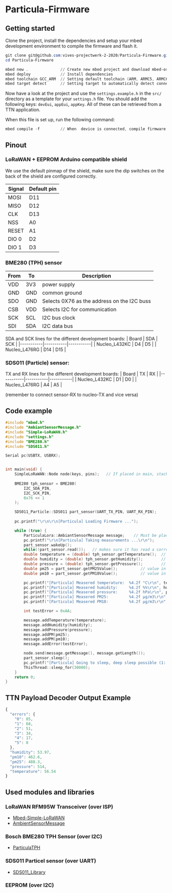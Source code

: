 # Particula-Firmware


## Getting started
Clone the project, install the dependencies and setup your mbed development environment to compile the firmware and flash it.

```PowerShell
git clone git@github.com:vives-projectwerk-2-2020/Particula-Firmware.git
cd Particula-Firmware

mbed new .              // Create new mbed project and download mbed-os library
mbed deploy             // Install dependencies
mbed toolchain GCC_ARM  // Setting default toolchain (ARM, ARMC5, ARMC6, IAR, GCC_ARM)
mbed target detect      // Setting target to automatically detect connected device
```

Now have a look at the project and use the `settings.example.h` in the `src/` directory as a template for your `settings.h` file. You should add the following keys: `devEui`, `appEui`, `appKey`. All of these can be retrieved from a TTN application.

When this file is set up, run the following command:

```PowerShell
mbed compile -f         // When  device is connected, compile firmware and flash device
```

## Pinout
### LoRaWAN + EEPROM Arduino compatible shield
We use the default pinmap of the shield, make sure the dip switches on the back of the shield are configured correctly.

| Signal 	| Default pin
|--|--|
| MOSI 	| D11
| MISO 	| D12
| CLK 	| D13
| NSS 	| A0
| RESET 	| A1
| DIO 0 	| D2
| DIO 1 	| D3

### BME280 (TPH) sensor
| From    | To       | Description         |
|------------|------------|---------------------|
| VDD        | 3V3        | power supply        |
| GND        | GND        | common ground       |
| SDO        | GND        | Selects 0X76 as the address on the I2C buss    |
| CSB        | VDD        | Selects I2C for communication
| SCK        | SCL        | I2C bus clock
| SDI        | SDA        | I2C data bus

SDA and SCK lines for the different development boards:
| Board     | SDA       | SCK       |
|-----------|-----------|-----------|
| Nucleo_L432KC | D4 | D5 |
| Nucleo_L476RG | D14 | D15 |




### SDS011 (Particle) sensor:
TX and RX lines for the different development boards:
| Board     | TX     | RX      |
|-----------|-----------|-----------|
| Nucleo_L432KC | D1 | D0 |
| Nucleo_L476RG | A4 | A5 |

(remember to connect sensor-RX to nucleo-TX and vice versa)

## Code example

```cpp
#include "mbed.h"
#include "AmbiantSensorMessage.h"
#include "Simple-LoRaWAN.h"
#include "settings.h"
#include "BME280.h"
#include "SDS011.h"

Serial pc(USBTX, USBRX);


int main(void) {
    SimpleLoRaWAN::Node node(keys, pins);   // If placed in main, stack size probably too small (Results in Fatal Error)
    
    BME280 tph_sensor = BME280(
        I2C_SDA_PIN,
        I2C_SCK_PIN,
        0x76 << 1
    );

    SDS011_Particle::SDS011 part_sensor(UART_TX_PIN, UART_RX_PIN);
    
    pc.printf("\r\n\r\n[Particula] Loading Firmware ...");

    while (true) {
        ParticulaLora::AmbiantSensorMessage message;    // Must be placed here, new values will otherwise be added to the same message
        pc.printf("\r\n[Particula] Taking measurements ...\r\n");
        part_sensor.wakeUp();
        while(!part_sensor.read());   // makes sure it has read a correct value
        double temperature = (double) tph_sensor.getTemperature();  // value in °C
        double humidity = (double) tph_sensor.getHumidity();        // value in %
        double pressure = (double) tph_sensor.getPressure();        // value in hPa
        double pm25 = part_sensor.getPM25Value();          // value in µg/m³
        double pm10 = part_sensor.getPM10Value();          // value in µg/m³

        pc.printf("[Particula] Measered temperature:  %4.2f °C\r\n", temperature);
        pc.printf("[Particula] Measered humidity:     %4.2f %%\r\n", humidity);
        pc.printf("[Particula] Measered pressure:     %4.2f hPa\r\n", pressure);
        pc.printf("[Particula] Measered PM25:         %4.2f µg/m3\r\n", pm25);
        pc.printf("[Particula] Measered PM10:         %4.2f µg/m3\r\n", pm10);

        int testError = 0xAA;

        message.addTemperature(temperature);
        message.addHumidity(humidity);
        message.addPressure(pressure);
        message.addPM(pm25);
        message.addPM(pm10);
        message.addError(testError);

        node.send(message.getMessage(), message.getLength());
        part_sensor.sleep();
        pc.printf("[Particula] Going to sleep, deep sleep possible (1: yes, 0: no): %i\r\n", sleep_manager_can_deep_sleep());
        ThisThread::sleep_for(30000);
    }
    return 0;
}
```

## TTN Payload Decoder Output Example

```javascript
{
  "errors": {
    "0": 85,
    "1": 68,
    "2": 51,
    "3": 34,
    "4": 17,
    "5": 0
  },
  "humidity": 53.97,
  "pm10": 462.6,
  "pm25": 488.3,
  "pressure": 514,
  "temperature": 56.54
}
```

## Used modules and libraries

### LoRaWAN RFM95W Transceiver (over ISP)
- [Mbed-Simple-LoRaWAN](https://github.com/sillevl/mbed-Simple-LoRaWAN)
- [AmbientSensorMessage](https://github.com/vives-projectwerk-2-2020/AmbiantSensorMessage)

### Bosch BME280 TPH Sensor (over I2C)
- [ParticulaTPH](https://github.com/vives-projectwerk-2-2020/ParticulaTPH)

### SDS011 Particel sensor (over UART)
- [SDS011_Library](https://github.com/vives-projectwerk-2-2020/SDS011_Library)
 
### EEPROM (over I2C)
